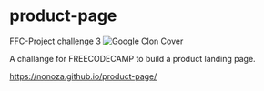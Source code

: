 # product-page
FFC-Project challenge 3
![Google Clon Cover](https://i.imgur.com/Ly1yyqj.png)

A challange for FREECODECAMP to build a product landing page. 

https://nonoza.github.io/product-page/ 

